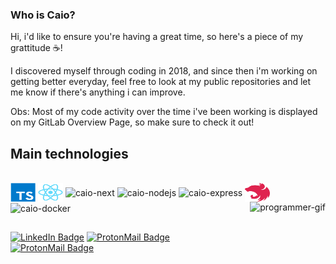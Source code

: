 ### Who is Caio?

Hi, i'd like to ensure you're having a great time, so here's a piece of my grattitude ☕!

I discovered myself through coding in 2018, and since then i'm working on getting better everyday, feel free to look at my public repositories and let me know if there's anything i can improve.

Obs: Most of my code activity over the time i've been working is displayed on my GitLab Overview Page, so make sure to check it out!
  
  <h2>Main technologies</h2>
  
<div style="display: inline_block"><br>
  <img align="center" alt="caio-ts" height="30" width="40" src="https://raw.githubusercontent.com/devicons/devicon/master/icons/typescript/typescript-plain.svg" />
  <img align="center" alt="caio-react" height="30" width="40" src="https://raw.githubusercontent.com/devicons/devicon/master/icons/react/react-original.svg">
  <img align="center" alt="caio-next" height="30" width="40" src="https://cdn.jsdelivr.net/gh/devicons/devicon/icons/nextjs/nextjs-original.svg" />
  <img align="center" alt="caio-nodejs" height="30" width="40" src="https://cdn.jsdelivr.net/gh/devicons/devicon/icons/nodejs/nodejs-plain.svg" />
  <img align="center" alt="caio-express" height="30" width="40" src="https://cdn.jsdelivr.net/gh/devicons/devicon/icons/express/express-original.svg" />
  <img align="center" alt="caio-nestjs" height="30" width="40" src="https://raw.githubusercontent.com/devicons/devicon/master/icons/nestjs/nestjs-plain.svg" />
  <img align="center" alt="caio-docker" height="30" width="40" src="https://cdn.jsdelivr.net/gh/devicons/devicon/icons/docker/docker-plain.svg" />
  <img align="right" alt="programmer-gif" height="180" src="https://i.pinimg.com/originals/f0/f0/d9/f0f0d932d6e39c7af5aa305cbd8da735.gif" />
</div>
  
##
  
<div>
  <a href="https://www.linkedin.com/in/lima-caio/" target="_blank"><img src="https://img.shields.io/badge/LinkedIn-0077B5?style=for-the-badge&logo=linkedin&logoColor=white" alt="LinkedIn Badge"/></a>
  <a href="mailto:whoiscaio@pm.me" target="_blank"><img src="https://img.shields.io/badge/ProtonMail-8B89CC?style=for-the-badge&logo=protonmail&logoColor=white" alt="ProtonMail Badge"/></a>
  <a href="https://gitlab.com/whoiscaio" target="_blank"><img src="https://img.shields.io/badge/Gitlab-2F2A6B?style=for-the-badge&logo=gitlab&logoColor=white" alt="ProtonMail Badge"/></a>
</div>
